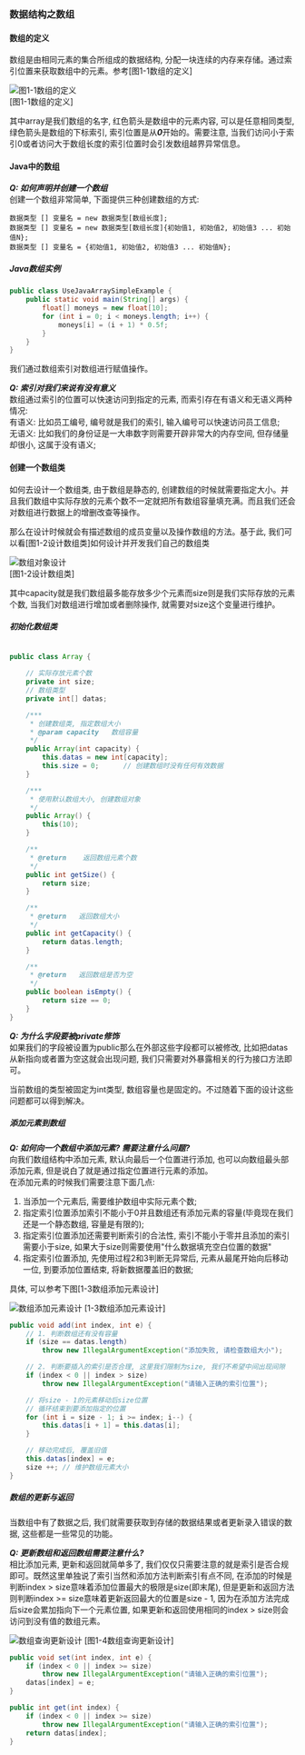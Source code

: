 ### 数据结构之数组

#### 数组的定义
数组是由相同元素的集合所组成的数据结构, 分配一块连续的内存来存储。通过索引位置来获取数组中的元素。参考[图1-1数组的定义]

![图1-1数组的定义](https://github.com/basebase/document/blob/master/DataStructure/%E6%95%B0%E7%BB%84/%E5%9B%BE%E7%89%87/%E6%95%B0%E7%BB%84%E5%AE%9A%E4%B9%89%E5%9B%BE%E7%89%87.png?raw=true)  
[图1-1数组的定义]

其中array是我们数组的名字, 红色箭头是数组中的元素内容, 可以是任意相同类型, 绿色箭头是数组的下标索引, 索引位置是从***0***开始的。需要注意, 当我们访问小于索引0或者访问大于数组长度的索引位置时会引发数组越界异常信息。

#### Java中的数组

***Q: 如何声明并创建一个数组***  
创建一个数组非常简单, 下面提供三种创建数组的方式:
```text
数据类型 [] 变量名 = new 数据类型[数组长度];
数据类型 [] 变量名 = new 数据类型[数组长度]{初始值1, 初始值2, 初始值3 ... 初始值N};
数据类型 [] 变量名 = {初始值1, 初始值2, 初始值3 ... 初始值N};
```

##### Java数组实例
```java
public class UseJavaArraySimpleExample {
    public static void main(String[] args) {
        float[] moneys = new float[10];
        for (int i = 0; i < moneys.length; i++) {
            moneys[i] = (i + 1) * 0.5f;
        }
    }
}
```

我们通过数组索引对数组进行赋值操作。

***Q: 索引对我们来说有没有意义***  
数组通过索引的位置可以快速访问到指定的元素, 而索引存在有语义和无语义两种情况:  
有语义: 比如员工编号, 编号就是我们的索引, 输入编号可以快速访问员工信息;  
无语义: 比如我们的身份证是一大串数字则需要开辟非常大的内存空间, 但存储量却很小, 这属于没有语义;


#### 创建一个数组类

如何去设计一个数组类, 由于数组是静态的, 创建数组的时候就需要指定大小。并且我们数组中实际存放的元素个数不一定就把所有数组容量填充满。而且我们还会对数组进行数据上的增删改查等操作。

那么在设计时候就会有描述数组的成员变量以及操作数组的方法。基于此, 我们可以看[图1-2设计数组类]如何设计并开发我们自己的数组类

![数组对象设计](https://github.com/basebase/document/blob/master/DataStructure/%E6%95%B0%E7%BB%84/%E5%9B%BE%E7%89%87/%E6%95%B0%E7%BB%84%E5%AF%B9%E8%B1%A1%E8%AE%BE%E8%AE%A1.png?raw=true)  
[图1-2设计数组类]

其中capacity就是我们数组最多能存放多少个元素而size则是我们实际存放的元素个数, 当我们对数组进行增加或者删除操作, 就需要对size这个变量进行维护。


##### 初始化数组类
```java

public class Array {

    // 实际存放元素个数
    private int size;
    // 数组类型
    private int[] datas;

    /***
     * 创建数组类, 指定数组大小
     * @param capacity   数组容量
     */
    public Array(int capacity) {
        this.datas = new int[capacity];
        this.size = 0;      // 创建数组时没有任何有效数据
    }

    /***
     * 使用默认数组大小, 创建数组对象
     */
    public Array() {
        this(10);
    }

    /**
     * @return    返回数组元素个数
     */
    public int getSize() {
        return size;
    }

    /**
     * @return   返回数组大小
     */
    public int getCapacity() {
        return datas.length;
    }

    /**
     * @return   返回数组是否为空
     */
    public boolean isEmpty() {
        return size == 0;
    }
}
```

***Q: 为什么字段要被private修饰***  
如果我们的字段被设置为public那么在外部这些字段都可以被修改, 比如把datas从新指向或者置为空这就会出现问题, 我们只需要对外暴露相关的行为接口方法即可。

当前数组的类型被固定为int类型, 数组容量也是固定的。不过随着下面的设计这些问题都可以得到解决。


##### 添加元素到数组

***Q: 如何向一个数组中添加元素? 需要注意什么问题?***   
向我们数组结构中添加元素, 默认向最后一个位置进行添加, 也可以向数组最头部添加元素, 但是说白了就是通过指定位置进行元素的添加。  
在添加元素的时候我们需要注意下面几点:  
  1. 当添加一个元素后, 需要维护数组中实际元素个数;
  2. 指定索引位置添加索引不能小于0并且数组还有添加元素的容量(毕竟现在我们还是一个静态数组, 容量是有限的);
  3. 指定索引位置添加还需要判断索引的合法性, 索引不能小于零并且添加的索引需要小于size, 如果大于size则需要使用"什么数据填充空白位置的数据"
  4. 指定索引位置添加, 先使用过程2和3判断无异常后, 元素从最尾开始向后移动一位, 到要添加位置结束, 将新数据覆盖旧的数据;


具体, 可以参考下图[1-3数组添加元素设计]

![数组添加元素设计](https://github.com/basebase/document/blob/master/DataStructure/%E6%95%B0%E7%BB%84/%E5%9B%BE%E7%89%87/%E6%95%B0%E7%BB%84%E6%B7%BB%E5%8A%A0%E5%85%83%E7%B4%A0%E8%AE%BE%E8%AE%A1.png?raw=true)
[1-3数组添加元素设计]


```java
public void add(int index, int e) {
    // 1. 判断数组还有没有容量
    if (size == datas.length)
        throw new IllegalArgumentException("添加失败, 请检查数组大小");

    // 2. 判断要插入的索引是否合理, 这里我们限制为size, 我们不希望中间出现间隙
    if (index < 0 || index > size)
        throw new IllegalArgumentException("请输入正确的索引位置");

    // 将size - 1的元素移动后size位置
    // 循环结束到要添加指定的位置
    for (int i = size - 1; i >= index; i--) {
        this.datas[i + 1] = this.datas[i];
    }

    // 移动完成后, 覆盖旧值
    this.datas[index] = e;
    size ++; // 维护数组元素大小
}
```


##### 数组的更新与返回
当数组中有了数据之后, 我们就需要获取到存储的数据结果或者更新录入错误的数据, 这些都是一些常见的功能。

***Q: 更新数组和返回数组需要注意什么?***  
相比添加元素, 更新和返回就简单多了, 我们仅仅只需要注意的就是索引是否合规即可。既然这里单独说了索引当然和添加方法判断索引有点不同, 在添加的时候是判断index > size意味着添加位置最大的极限是size(即末尾), 但是更新和返回方法则判断index >= size意味着更新返回最大的位置是size - 1, 因为在添加方法完成后size会累加指向下一个元素位置, 如果更新和返回使用相同的index > size则会访问到没有值的数组元素。

![数组查询更新设计](https://github.com/basebase/document/blob/master/DataStructure/%E6%95%B0%E7%BB%84/%E5%9B%BE%E7%89%87/%E6%95%B0%E7%BB%84%E6%9F%A5%E8%AF%A2%E6%9B%B4%E6%96%B0%E8%AE%BE%E8%AE%A1.png?raw=true)
[图1-4数组查询更新设计]

```java
public void set(int index, int e) {
    if (index < 0 || index >= size)
        throw new IllegalArgumentException("请输入正确的索引位置");
    datas[index] = e;
}

public int get(int index) {
    if (index < 0 || index >= size)
        throw new IllegalArgumentException("请输入正确的索引位置");
    return datas[index];
}
```